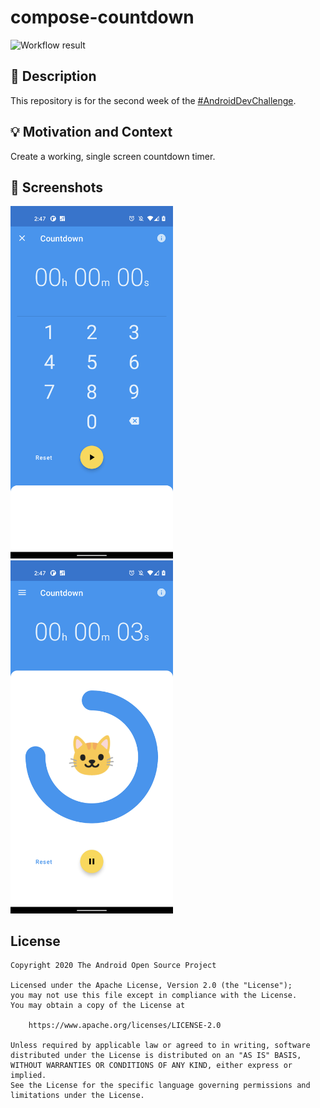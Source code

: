 # compose-countdown

<!--- Replace <OWNER> with your Github Username and <REPOSITORY> with the name of your repository. -->
<!--- You can find both of these in the url bar when you open your repository in github. -->
![Workflow result](https://github.com/plavelo/compose-countdown/workflows/Check/badge.svg)


## :scroll: Description
<!--- Describe your app in one or two sentences -->
This repository is for the second week of the [#AndroidDevChallenge](https://android-developers.googleblog.com/2021/03/android-dev-challenge-2.html).


## :bulb: Motivation and Context
<!--- Optionally point readers to interesting parts of your submission. -->
<!--- What are you especially proud of? -->
Create a working, single screen countdown timer.

## :camera_flash: Screenshots
<!-- You can add more screenshots here if you like -->
<img src="/results/screenshot_1.png" width="260">&emsp;<img src="/results/screenshot_2.png" width="260">

## License
```
Copyright 2020 The Android Open Source Project

Licensed under the Apache License, Version 2.0 (the "License");
you may not use this file except in compliance with the License.
You may obtain a copy of the License at

    https://www.apache.org/licenses/LICENSE-2.0

Unless required by applicable law or agreed to in writing, software
distributed under the License is distributed on an "AS IS" BASIS,
WITHOUT WARRANTIES OR CONDITIONS OF ANY KIND, either express or implied.
See the License for the specific language governing permissions and
limitations under the License.
```
